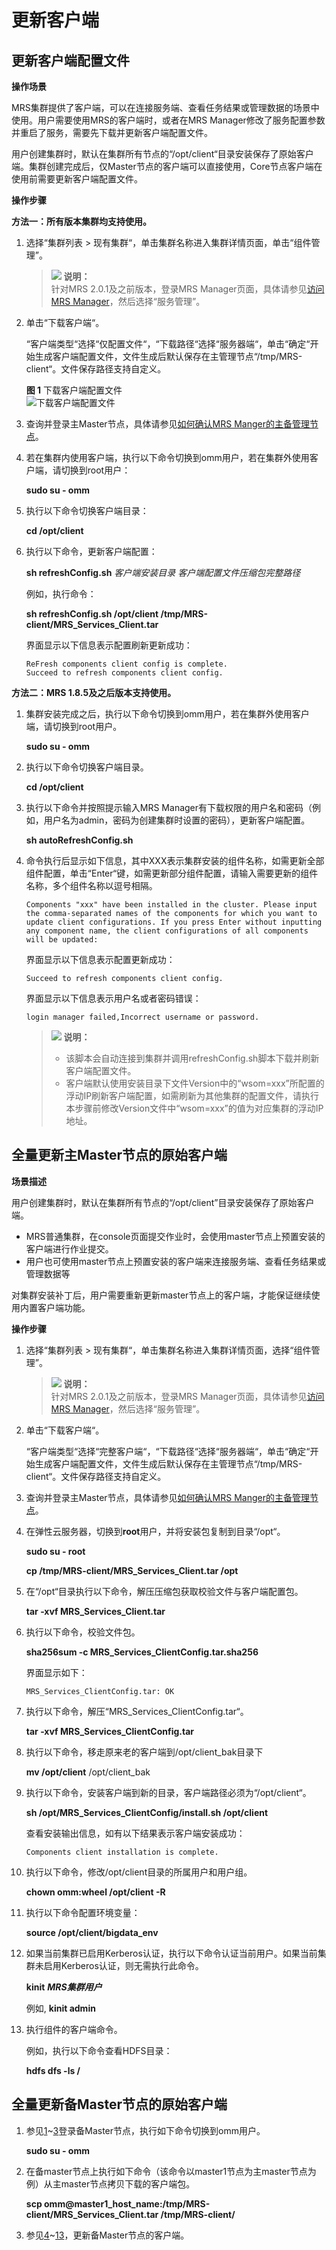 # 更新客户端<a name="ZH-CN_TOPIC_0173178132"></a>

## 更新客户端配置文件<a name="section49706223568"></a>

**操作场景**

MRS集群提供了客户端，可以在连接服务端、查看任务结果或管理数据的场景中使用。用户需要使用MRS的客户端时，或者在MRS Manager修改了服务配置参数并重启了服务，需要先下载并更新客户端配置文件。

用户创建集群时，默认在集群所有节点的“/opt/client“目录安装保存了原始客户端。集群创建完成后，仅Master节点的客户端可以直接使用，Core节点客户端在使用前需要更新客户端配置文件。

**操作步骤**

**方法一：所有版本集群均支持使用。**

1.  选择“集群列表 \> 现有集群“，单击集群名称进入集群详情页面，单击“组件管理”。

    >![](public_sys-resources/icon-note.gif) **说明：**   
    >针对MRS 2.0.1及之前版本，登录MRS Manager页面，具体请参见[访问MRS Manager](访问MRS-Manager.md)，然后选择“服务管理”。  

2.  单击“下载客户端“。

    “客户端类型“选择“仅配置文件“，“下载路径“选择“服务器端“，单击“确定“开始生成客户端配置文件，文件生成后默认保存在主管理节点“/tmp/MRS-client“。文件保存路径支持自定义。

    **图 1**  下载客户端配置文件<a name="fig196531535987"></a>  
    ![](figures/下载客户端配置文件.png "下载客户端配置文件")

3.  查询并登录主Master节点，具体请参见[如何确认MRS Manger的主备管理节点](如何确认MRS-Manger的主备管理节点.md)。
4.  若在集群内使用客户端，执行以下命令切换到omm用户，若在集群外使用客户端，请切换到root用户：

    **sudo su - omm**

5.  执行以下命令切换客户端目录：

    **cd /opt/client**

6.  执行以下命令，更新客户端配置：

    **sh refreshConfig.sh** _客户端安装目录_ _客户端配置文件压缩包完整路径_

    例如，执行命令：

    **sh refreshConfig.sh /opt/client /tmp/MRS-client/MRS\_Services\_Client.tar**

    界面显示以下信息表示配置刷新更新成功：

    ```
    ReFresh components client config is complete.
    Succeed to refresh components client config.
    ```


**方法二：MRS 1.8.5及之后版本支持使用。**

1.  集群安装完成之后，执行以下命令切换到omm用户，若在集群外使用客户端，请切换到root用户。

    **sudo su - omm**

2.  执行以下命令切换客户端目录。

    **cd /opt/client**

3.  执行以下命令并按照提示输入MRS Manager有下载权限的用户名和密码（例如，用户名为admin，密码为创建集群时设置的密码），更新客户端配置。

    **sh autoRefreshConfig.sh**

4.  命令执行后显示如下信息，其中XXX表示集群安装的组件名称，如需更新全部组件配置，单击“Enter“键，如需更新部分组件配置，请输入需要更新的组件名称，多个组件名称以逗号相隔。

    ```
    Components "xxx" have been installed in the cluster. Please input the comma-separated names of the components for which you want to update client configurations. If you press Enter without inputting any component name, the client configurations of all components will be updated:
    ```

    界面显示以下信息表示配置更新成功：

    ```
    Succeed to refresh components client config.
    ```

    界面显示以下信息表示用户名或者密码错误：

    ```
    login manager failed,Incorrect username or password.
    ```

    >![](public_sys-resources/icon-note.gif) **说明：**   
    >-   该脚本会自动连接到集群并调用refreshConfig.sh脚本下载并刷新客户端配置文件。  
    >-   客户端默认使用安装目录下文件Version中的“wsom=xxx”所配置的浮动IP刷新客户端配置，如需刷新为其他集群的配置文件，请执行本步骤前修改Version文件中“wsom=xxx”的值为对应集群的浮动IP地址。  


## 全量更新主Master节点的原始客户端<a name="section92959464575"></a>

**场景描述**

用户创建集群时，默认在集群所有节点的“/opt/client”目录安装保存了原始客户端。

-   MRS普通集群，在console页面提交作业时，会使用master节点上预置安装的客户端进行作业提交。
-   用户也可使用master节点上预置安装的客户端来连接服务端、查看任务结果或管理数据等

对集群安装补丁后，用户需要重新更新master节点上的客户端，才能保证继续使用内置客户端功能。

**操作步骤**

1.  <a name="li6500547131416"></a>选择“集群列表 \> 现有集群“，单击集群名称进入集群详情页面，选择“组件管理”。

    >![](public_sys-resources/icon-note.gif) **说明：**   
    >针对MRS 2.0.1及之前版本，登录MRS Manager页面，具体请参见[访问MRS Manager](访问MRS-Manager.md)，然后选择“服务管理”。  

2.  单击“下载客户端“。

    “客户端类型“选择“完整客户端“，“下载路径“选择“服务器端“，单击“确定“开始生成客户端配置文件，文件生成后默认保存在主管理节点“/tmp/MRS-client“。文件保存路径支持自定义。

3.  <a name="li14850170195112"></a>查询并登录主Master节点，具体请参见[如何确认MRS Manger的主备管理节点](如何确认MRS-Manger的主备管理节点.md)。
4.  <a name="li3635762195625"></a>在弹性云服务器，切换到**root**用户，并将安装包复制到目录“/opt“。

    **sudo su - root**

    **cp /tmp/MRS-client/MRS\_Services\_Client.tar /opt**

5.  在“/opt“目录执行以下命令，解压压缩包获取校验文件与客户端配置包。

    **tar -xvf MRS\_Services\_Client.tar**

6.  执行以下命令，校验文件包。

    **sha256sum -c MRS\_Services\_ClientConfig.tar.sha256**

    界面显示如下：

    ```
    MRS_Services_ClientConfig.tar: OK
    ```

7.  执行以下命令，解压“MRS\_Services\_ClientConfig.tar“。

    **tar -xvf MRS\_Services\_ClientConfig.tar**

8.  执行以下命令，移走原来老的客户端到/opt/client\_bak目录下

    **mv /opt/client**  /opt/client\_bak

9.  执行以下命令，安装客户端到新的目录，客户端路径必须为“/opt/client“。

    **sh /opt/MRS\_Services\_ClientConfig/install.sh /opt/client**

    查看安装输出信息，如有以下结果表示客户端安装成功：

    ```
    Components client installation is complete.
    ```

10. 执行以下命令，修改/opt/client目录的所属用户和用户组。

    **chown omm:wheel /opt/client -R**

11. 执行以下命令配置环境变量：

    **source /opt/client/bigdata\_env**

12. 如果当前集群已启用Kerberos认证，执行以下命令认证当前用户。如果当前集群未启用Kerberos认证，则无需执行此命令。

    **kinit** **_MRS集群用户_**

    例如,  **kinit admin**

13. <a name="li6221236418107"></a>执行组件的客户端命令。

    例如，执行以下命令查看HDFS目录：

    **hdfs dfs -ls /**


## 全量更新备Master节点的原始客户端<a name="section1129715468573"></a>

1.  参见[1](#li6500547131416)\~[3](#li14850170195112)登录备Master节点，执行如下命令切换到omm用户。

    **sudo su - omm**

2.  在备master节点上执行如下命令（该命令以master1节点为主master节点为例）从主master节点拷贝下载的客户端包。

    **scp omm@master1\_host\_name:/tmp/MRS-client/MRS\_Services\_Client.tar  **/tmp/MRS-client/****

3.  参见[4](#li3635762195625)\~[13](#li6221236418107)，更新备Master节点的客户端。

